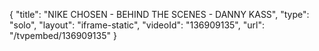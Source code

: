 {
    "title": "NIKE CHOSEN - BEHIND THE SCENES - DANNY KASS",
    "type": "solo",
    "layout": "iframe-static",
    "videoId": "136909135",
    "url": "\/tvpembed\/136909135"
}